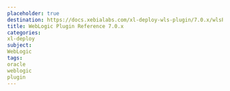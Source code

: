 ```yaml
---
placeholder: true
destination: https://docs.xebialabs.com/xl-deploy-wls-plugin/7.0.x/wlsPluginManual.html
title: WebLogic Plugin Reference 7.0.x
categories:
xl-deploy
subject:
WebLogic
tags:
oracle
weblogic
plugin
---
```

